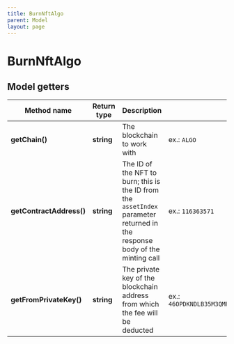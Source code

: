 ```yaml
---
title: BurnNftAlgo
parent: Model
layout: page
---
```


# BurnNftAlgo

## Model getters

Method name | Return type | Description | Notes
------------ | ------------- | ------------- | -------------
**getChain()** | **string** | The blockchain to work with | ex.: `ALGO`
**getContractAddress()** | **string** | The ID of the NFT to burn; this is the ID from the <code>assetIndex</code> parameter returned in the response body of the minting call | ex.: `116363571`
**getFromPrivateKey()** | **string** | The private key of the blockchain address from which the fee will be deducted | ex.: `46OPDKNDLB35M3QMRRZEAW2HDTDT2LFHRUCHDE5FJZAJOV7GDPCC6AYZ6KCUULTHA4QL6YPHN2PNEXHPJMUZGHYJXQK6SUL2HQ2MLXQ`


